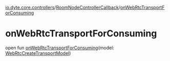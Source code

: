 [io.dyte.core.controllers](../index.md)/[RoomNodeControllerCallback](index.md)/[onWebRtcTransportForConsuming](on-web-rtc-transport-for-consuming.md)

# onWebRtcTransportForConsuming


open fun [onWebRtcTransportForConsuming](on-web-rtc-transport-for-consuming.md)(model: [WebRtcCreateTransportModel](../../com.dyte.mobilecorekmm.meeting.events.payloadmodel.outbound/-web-rtc-create-transport-model/index.md))
